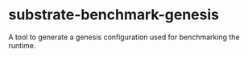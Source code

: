 # substrate-benchmark-genesis
 A tool to generate a genesis configuration used for benchmarking the runtime.
